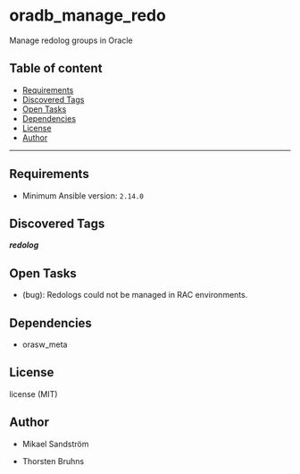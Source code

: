 # oradb_manage_redo

Manage redolog groups in Oracle

## Table of content

- [Requirements](#requirements)
- [Discovered Tags](#discovered-tags)
- [Open Tasks](#open-tasks)
- [Dependencies](#dependencies)
- [License](#license)
- [Author](#author)

---

## Requirements

- Minimum Ansible version: `2.14.0`


## Discovered Tags

**_redolog_**

## Open Tasks

- (bug): Redologs could not be managed in RAC environments.

## Dependencies

- orasw_meta

## License

license (MIT)

## Author

- Mikael Sandström

- Thorsten Bruhns
